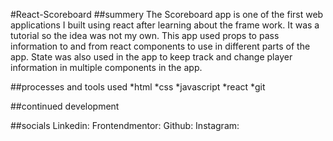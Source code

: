 #React-Scoreboard
##summery
The Scoreboard app is one of the first web applications I built using react after learning about the frame work.
It was a tutorial so the idea was not my own. This app used props to pass information to and from react components to use in different parts of the app.
State was also used in the app to keep track and change player information in multiple components in the app.


##processes and tools used
*html
*css
*javascript
*react
*git

##continued development

##socials
Linkedin:
Frontendmentor:
Github:
Instagram:
